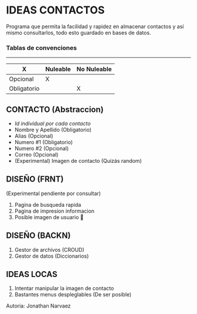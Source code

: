 # **IDEAS CONTACTOS**

Programa que permita la facilidad y rapidez en almacenar contactos y así mismo consultarlos, todo esto guardado en bases de datos.

### **Tablas de convenciones**

---

| X | Nuleable | No Nuleable |
|- | - | - |
| Opcional | X |  |
| Obligatorio |  | X |

## **CONTACTO (Abstraccion)**
* *Id individual por cada contacto*
* Nombre y Apellido (Obligatorio)
* Alias (Opcional)
* Numero #1 (Obligatorio)
* Numero #2 (Opcional)
* Correo (Opcional)
* (Experimental) Imagen de contacto (Quizás random)

## **DISEÑO (FRNT)**

(Experimental pendiente por consultar)
1. Pagina de busqueda rapida
2. Pagina de impresion informacion
3. Posible imagen de usuario 🤔

## **DISEÑO (BACKN)**
1. Gestor de archivos (CROUD)
2. Gestor de datos (Diccionarios)

## **IDEAS LOCAS**
1. Intentar manipular la imagen de contacto
2. Bastantes menus despleglables (De ser posible)


Autoria: Jonathan Narvaez



